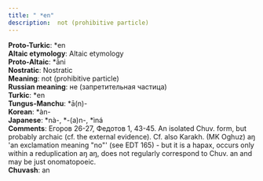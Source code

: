 ```yaml
---
title: " *en"
description:  not (prohibitive particle)
---
```


<strong>Proto-Turkic</strong>:  *en<br>
<strong>Altaic etymology</strong>:  Altaic etymology<br>
<strong> Proto-Altaic</strong>:  *ā̀ni<br>
<strong>Nostratic</strong>:  Nostratic<br>
<strong>Meaning</strong>:  not (prohibitive particle)<br>
<strong>Russian meaning</strong>:  не (запретительная частица)<br>
<strong>Turkic</strong>:  *en<br>
<strong>Tungus-Manchu</strong>:  *ā(n)-<br>
<strong>Korean</strong>:  *àn-<br>
<strong>Japanese</strong>:  *nà-, *-(a)n-, *ìná<br>
<strong>Comments</strong>:  Егоров 26-27, Федотов 1, 43-45. An isolated Chuv. form, but probably archaic (cf. the external evidence). Cf. also Karakh. (MK Oghuz) aŋ 'an exclamation meaning "no"' (see EDT 165) - but it is a hapax, occurs only within a reduplication aŋ aŋ, does not regularly correspond to Chuv. an and may be just onomatopoeic.<br>
<strong>Chuvash</strong>:  an<br>


